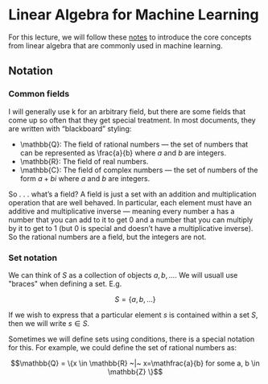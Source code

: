 # Linear Algebra for Machine Learning

For this lecture, we will follow these [notes](https://medium.com/rv-data/linear-algebra-for-machine-learning-bed3d0b86d3) to introduce the core concepts from linear algebra that are commonly used in machine learning.

## Notation

### Common fields

I will generally use k for an arbitrary field, but there are some fields that come up so often that they get special treatment. In most documents, they are written with “blackboard” styling:
- \mathbb{Q}: The field of rational numbers — the set of numbers that can be represented as \frac{a}{b} where $a$ and $b$ are integers.
- \mathbb{R}: The field of real numbers.
- \mathbb{C}: The field of complex numbers — the set of numbers of the form $a + bi$ where $a$ and $b$ are integers.

So . . . what’s a field? A field is just a set with an addition and multiplication operation that are well behaved. In particular, each element must have an additive and multiplicative inverse — meaning every number a has a number that you can add to it to get $0$ and a number that you can multiply by it to get to $1$ (but $0$ is special and doesn’t have a multiplicative inverse). So the rational numbers are a field, but the integers are not.

### Set notation

We can think of $S$ as a collection of objects $a, b, \dots$. We will usuall use "braces" when defining a set. E.g.

$$S = \{a, b, \dots \}$$

If we wish to express that a particular element $s$ is contained within a set $S$, then we will write $s \in S$.

Sometimes we will define sets using conditions, there is a special notation for this. For example, we could define the set of rational numbers as:

$$\mathbb{Q} = \{x \in \mathbb{R} ~|~ x=\mathfrac{a}{b} for some a, b \in \mathbb{Z} \}$$
